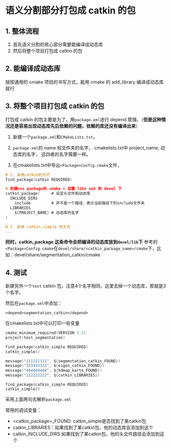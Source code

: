 # 语义分割部分打包成 catkin 的包

## 1. 整体流程

1. 首先语义分割的核心部分需要能编译成动态库
2. 然后将整个项目打包成 catkin 的包


## 2. 能编译成动态库
就按通用的 cmake 项目的书写方式，能用 cmake 的 add_library 编译成动态库就行

## 3. 将整个项目打包成 catkin 的包
打包成 catkin 的包主要是为了，用`package.xml`进行 depend 管理。（**但是这种情况还是容易出现动态库先后依赖的问题，依赖的库还没有编译出来**）

1. 新建一个`package.xml`和`CMakeLists.txt`。


2. `package.xml`的 name 和文件夹的名字， cmakelists.txt中 project_name, 动态库的名字， 这四者的名字需要一样。


3. 在cmakelists.txt中导出`<Package>Config.cmake`文件，
```c
# 1. 采用catkin的方式
find_package(catkin REQUIRED) 

# 创建ros package的.cmake + 设置 libs out 到 devel 下
catkin_package(     # 设定头文件和动态库
  INCLUDE_DIRS
    include         # 并不是一个路径，表示当前路径下的include文件夹
  LIBRARIES
    ${PROJECT_NAME} # 动态库的名字
)

# 2. 采用 catkin_simple 的方式
...
```
**同时，catkin_package 这条命令会把编译的动态库放到`devel/lib`下**
参考的`<Package>Config.cmake`在`devel/share/<catkin_package_name>/cmake`下，比如：devel/share/segmentation_catkin/cmake


## 4. 测试
新建另外一个`test` catkin 包，注意4个名字相同，这里去掉一个动态库，那就是3个名字。

然后在`package.xml`中添加：
```
<depend>segmentation_catkin</depend>
```

在cmakelists.txt中可以打印一些变量
```c
cmake_minimum_required(VERSION 3.2)
project(test_segmentation)

find_package(catkin_simple REQUIRED)
catkin_simple()

message("111111111", ${segmentation_catkin_FOUND})
message("333333333", ${eigen_catkin_FOUND})
message("444444444", ${hdmap_karto_FOUND})
message("222222222", ${catkin_LIBRARIES})
```

```
find_package(catkin_simple REQUIRED)
catkin_simple()
```
采用上面两句去解析`package.xml`

常用的调试变量：
- <catkin_package>_FOUND: catkin_simple是否找到了某catkin包
- catkin_LIBRARIES：如果找到了某catkin包，他的动态库会添加到这个
- catkin_INCLUDE_DIRS:如果找到了某catkin包，他的头文件路径会添加到这个